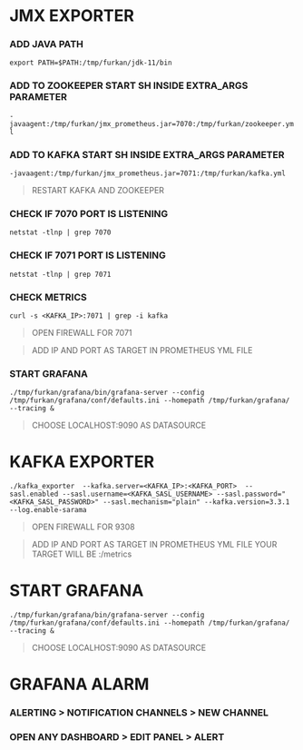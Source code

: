 # JMX EXPORTER
### ADD JAVA PATH
`export PATH=$PATH:/tmp/furkan/jdk-11/bin`

### ADD TO ZOOKEEPER START SH INSIDE EXTRA_ARGS PARAMETER
`-javaagent:/tmp/furkan/jmx_prometheus.jar=7070:/tmp/furkan/zookeeper.yml`

### ADD TO KAFKA START SH INSIDE EXTRA_ARGS PARAMETER
`-javaagent:/tmp/furkan/jmx_prometheus.jar=7071:/tmp/furkan/kafka.yml`

> RESTART KAFKA AND ZOOKEEPER

### CHECK IF 7070 PORT IS LISTENING
`netstat -tlnp | grep 7070`

### CHECK IF 7071 PORT IS LISTENING
`netstat -tlnp | grep 7071`

### CHECK METRICS
`curl -s <KAFKA_IP>:7071 | grep -i kafka`

> OPEN FIREWALL FOR 7071

> ADD IP AND PORT AS TARGET IN PROMETHEUS YML FILE

### START GRAFANA
`./tmp/furkan/grafana/bin/grafana-server --config /tmp/furkan/grafana/conf/defaults.ini --homepath /tmp/furkan/grafana/ --tracing &`

> CHOOSE LOCALHOST:9090 AS DATASOURCE

# KAFKA EXPORTER
`./kafka_exporter  --kafka.server=<KAFKA_IP>:<KAFKA_PORT>  --sasl.enabled --sasl.username=<KAFKA_SASL_USERNAME> --sasl.password="<KAFKA_SASL_PASSWORD>" --sasl.mechanism="plain" --kafka.version=3.3.1 --log.enable-sarama`

> OPEN FIREWALL FOR 9308

> ADD IP AND PORT AS TARGET IN PROMETHEUS YML FILE
> YOUR TARGET WILL BE <IP>:<PORT>/metrics

# START GRAFANA
`./tmp/furkan/grafana/bin/grafana-server --config /tmp/furkan/grafana/conf/defaults.ini --homepath /tmp/furkan/grafana/ --tracing &`

> CHOOSE LOCALHOST:9090 AS DATASOURCE

# GRAFANA ALARM
### ALERTING > NOTIFICATION CHANNELS > NEW CHANNEL

### OPEN ANY DASHBOARD > EDIT PANEL > ALERT

